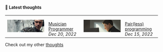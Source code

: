 #### 🧠 Latest thoughts

<table>
  <tr>
    <td width="27%">
     <a href="https://github.com/alan-oliv/unstable-diffusion/blob/main/musician-programmer/README.md">
        <img alt="" src="https://raw.githubusercontent.com/alan-oliv/unstable-diffusion/main/musician-programmer/static/hor-thumbnail.png" width="100%" />
      </a>
    </td>
    <td width="23%">
      <img alt="" src="https://badgen.net/badge/4/min%20read/darkgray?scale=1&labelColor=darkgray&color=darkgray&cache=360000" width="66px" /><br/>
      <a href="https://github.com/alan-oliv/unstable-diffusion/blob/main/musician-programmer/README.md">
        Musician Programmer
      </a>
      <br/>
      <em>Dec 20, 2022</em>
    </td>

  <td width="27%">
    <a href="https://github.com/alan-oliv/unstable-diffusion/blob/main/pair-less-programming/README.md">
      <img alt="" src="https://raw.githubusercontent.com/alan-oliv/unstable-diffusion/main/pair-less-programming/static/hor-thumbnail.png" width="100%" />
    </a>
  </td>
  <td width="23%">
  <img alt="" src="https://badgen.net/badge/2/min%20read/darkgray?scale=1&labelColor=darkgray&color=darkgray&cache=360000" width="66px"/><br />
    <a href="https://github.com/alan-oliv/unstable-diffusion/blob/main/pair-less-programming/README.md">
      Pair(less) programming
    </a>
    <br/>
    <em>Dec 15, 2022 </em>
  </td>
  </tr>
</table>

Check out my other [thoughts](https://github.com/alan-oliv/unstable-diffusion)
